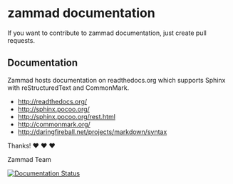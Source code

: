 # zammad documentation

If you want to contribute to zammad documentation, just create pull requests.

## Documentation

Zammad hosts documentation on readthedocs.org which supports Sphinx with reStructuredText and CommonMark.

- http://readthedocs.org/
- http://sphinx.pocoo.org/
- http://sphinx.pocoo.org/rest.html
- http://commonmark.org/
- http://daringfireball.net/projects/markdown/syntax


Thanks! ❤️ ❤️ ❤️

  Zammad Team


[![Documentation Status](https://readthedocs.org/projects/zammad/badge/?version=latest)](http://zammad.readthedocs.io/en/latest/?badge=latest)


